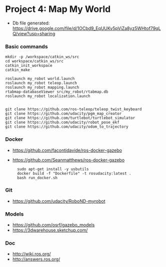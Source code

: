 # Project 4: Map My World


- Db file generated: https://drive.google.com/file/d/1OCbd9_EqUUKv5pViZa8yz5WHtof79qLQ/view?usp=sharing


### Basic commands

    mkdir -p /workspace/catkin_ws/src
    cd workspace/catkin_ws/src
    catkin_init_workspace
    catkin_make

    roslaunch my_robot world.launch
    roslaunch my_robot teleop.launch
    roslaunch my_robot mapping.launch
    rtabmap-databaseViewer src/my_robot/rtabmap.db
    roslaunch my_robot localization.launch


    git clone https://github.com/ros-teleop/teleop_twist_keyboard
    git clone https://github.com/udacity/pgm_map_creator
    git clone https://github.com/turtlebot/turtlebot_simulator
    git clone https://github.com/udacity/robot_pose_ekf
    git clone https://github.com/udacity/odom_to_trajectory


### Docker

- https://github.com/facontidavide/ros-docker-gazebo
- https://github.com/Seanmatthews/ros-docker-gazebo

        sudo apt-get install -y usbutils
        docker build -f "Dockerfile" -t rosudacity:latest .
        bash run_docker.sh


### Git

- https://github.com/udacity/RoboND-myrobot


### Models

- https://github.com/osrf/gazebo_models
- https://3dwarehouse.sketchup.com/


### Doc

- http://wiki.ros.org/
- http://answers.ros.org/
